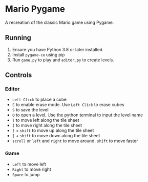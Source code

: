 # Mario Pygame

A recreation of the classic Mario game using Pygame. 

## Running

1. Ensure you have Python 3.8 or later installed.
2. Install `pygame-ce` using pip
3. Run `game.py` to play and `editor.py` to create levels.

## Controls
### Editor
- `Left Click` to place a cube
- `E` to enable erase mode. Use `Left Click` to erase cubes
- `S` to save the level
- `O` to open a level. Use the python terminal to input the level name
- `[` to move left along the tile sheet
- `]` to move right along the tile sheet
- `[` + `shift` to move up along the tile sheet
- `]` + `shift` to move down along the tile sheet
- `scroll` or `left` and `right` to move around. `shift` to move faster

### Game
- `Left` to move left
- `Right` to move right
- `Space` to jump